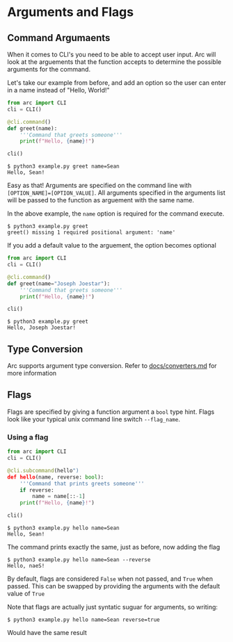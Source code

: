 # Arguments and Flags

## Command Argumaents
When it comes to CLI's you need to be able to accept user input. Arc will look at the arguements that the function accepts to determine the possible arguments for the command.

Let's take our example from before, and add an option so the user can enter in a name instead of "Hello, World!"

```py
from arc import CLI
cli = CLI()

@cli.command()
def greet(name):
    '''Command that greets someone'''
    print(f"Hello, {name}!")

cli()
```
```out
$ python3 example.py greet name=Sean
Hello, Sean!
```

Easy as that! Arguments are specified on the command line with `[OPTION_NAME]=[OPTION_VALUE]`.
All arguments specified in the arguments list will be passed to the function as arguement with the same name.

In the above example, the `name` option is required for the command execute.

```
$ python3 example.py greet
greet() missing 1 required positional argument: 'name'
```

If you add a default value to the arguement, the option becomes optional
```py
from arc import CLI
cli = CLI()

@cli.command()
def greet(name="Joseph Joestar"):
    '''Command that greets someone'''
    print(f"Hello, {name}!")

cli()
```

```out
$ python3 example.py greet
Hello, Joseph Joestar!
```

## Type Conversion
Arc supports argument type conversion. Refer to [docs/converters.md](./converters.md) for more information

## Flags
Flags are specified by giving a function argument a `bool` type hint. Flags look like your typical unix command line switch `--flag_name`.

### Using a flag
```py
from arc import CLI
cli = CLI()

@cli.subcommand(hello")
def hello(name, reverse: bool):
    '''Command that prints greets someone'''
    if reverse:
        name = name[::-1]
    print(f"Hello, {name}!")

cli()
```

```out
$ python3 example.py hello name=Sean
Hello, Sean!
```

The command prints exactly the same, just as before, now adding the flag
```out
$ python3 example.py hello name=Sean --reverse
Hello, naeS!
```

By default, flags are considered `False` when not passed, and `True` when passed. This can be swapped by providing the arguments with the default value of `True`

Note that flags are actually just syntatic suguar for arguments, so writing:
```
$ python3 example.py hello name=Sean reverse=true
```
Would have the same result
